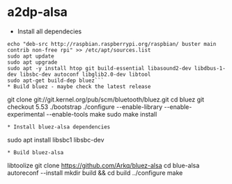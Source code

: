 # a2dp-alsa

* Install all dependecies
```
echo "deb-src http://raspbian.raspberrypi.org/raspbian/ buster main contrib non-free rpi" >> /etc/apt/sources.list
sudo apt update
sudo apt upgrade
sudo apt -y install htop git build-essential libasound2-dev libdbus-1-dev libsbc-dev autoconf libglib2.0-dev libtool
sudo apt-get build-dep bluez```
* Build bluez - maybe check the latest release
```
git clone git://git.kernel.org/pub/scm/bluetooth/bluez.git
cd bluez
git checkout 5.53
./bootstrap
./configure --enable-library --enable-experimental --enable-tools
make
sudo make install
```
* Install bluez-alsa dependencies
```
sudo apt install libsbc1 libsbc-dev
```
* Build bluez-alsa
```
libtoolize
git clone https://github.com/Arkq/bluez-alsa
cd blue-alsa
autoreconf --install
mkdir build && cd build
../configure
make
```
